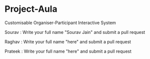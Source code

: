 # Project-Aula
Customisable Organiser-Participant Interactive System

Sourav : Write your full name "Sourav Jain" and submit a pull request

Raghav : Write your full name "here" and submit a pull request

Prateek : Write your full name "here" and submit a pull request

